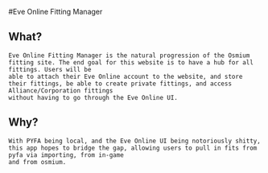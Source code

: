 #Eve Online Fitting Manager

## What?
    Eve Online Fitting Manager is the natural progression of the Osmium fitting site. The end goal for this website is to have a hub for all fittings. Users will be
    able to attach their Eve Online account to the website, and store their fittings, be able to create private fittings, and access Alliance/Corporation fittings
    without having to go through the Eve Online UI.

## Why?
    With PYFA being local, and the Eve Online UI being notoriously shitty, this app hopes to bridge the gap, allowing users to pull in fits from pyfa via importing, from in-game
    and from osmium.